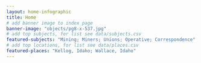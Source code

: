 ```yaml
---
layout: home-infographic
title: Home
# add banner image to index page 
banner-image: "objects/pg8-x-537.jpg"
# add top subjects, for list see data/subjects.csv
featured-subjects: "Mining; Miners; Unions; Operative; Correspondence"
# add top locations, for list see data/places.csv
featured-places: "Kellog, Idaho; Wallace, Idaho"
---
```


